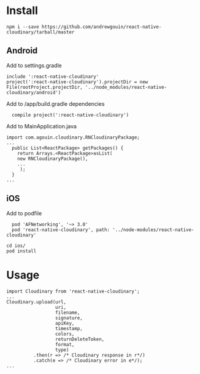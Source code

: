 # Install
```
npm i --save https://github.com/andrewgouin/react-native-cloudinary/tarball/master
```
## Android

Add to settings.gradle
```
include ':react-native-cloudinary'
project(':react-native-cloudinary').projectDir = new File(rootProject.projectDir, '../node_modules/react-native-cloudinary/android')
```

Add to /app/build.gradle dependencies
```
  compile project(':react-native-cloudinary')
```

Add to MainApplication.java
```
import com.agouin.cloudinary.RNCloudinaryPackage;
...
  public List<ReactPackage> getPackages() {
    return Arrays.<ReactPackage>asList(
    new RNCloudinaryPackage(),
    ...
     );
  }
...
```

## iOS

Add to podfile
```
  pod 'AFNetworking', '~> 3.0'
  pod 'react-native-cloudinary', path: '../node-modules/react-native-cloudinary'
```

```
cd ios/
pod install
```

# Usage
```
import Cloudinary from 'react-native-cloudinary';
...
Cloudinary.upload(url,
                  uri,
                  filename,
                  signature,
                  apiKey,
                  timestamp,
                  colors,
                  returnDeleteToken,
                  format,
                  type)
          .then(r => /* Cloudinary response in r*/)
          .catch(e => /* Cloudinary error in e*/);
...
```

